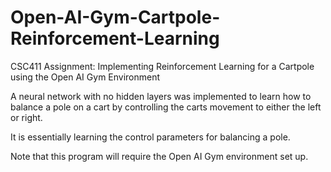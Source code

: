 # Open-AI-Gym-Cartpole-Reinforcement-Learning
CSC411 Assignment: Implementing Reinforcement Learning for a Cartpole using the Open AI Gym Environment

A neural network with no hidden layers was implemented to learn how to balance a pole on a cart by controlling the carts movement to either the left or right.

It is essentially learning the control parameters for balancing a pole.

Note that this program will require the Open AI Gym environment set up.
